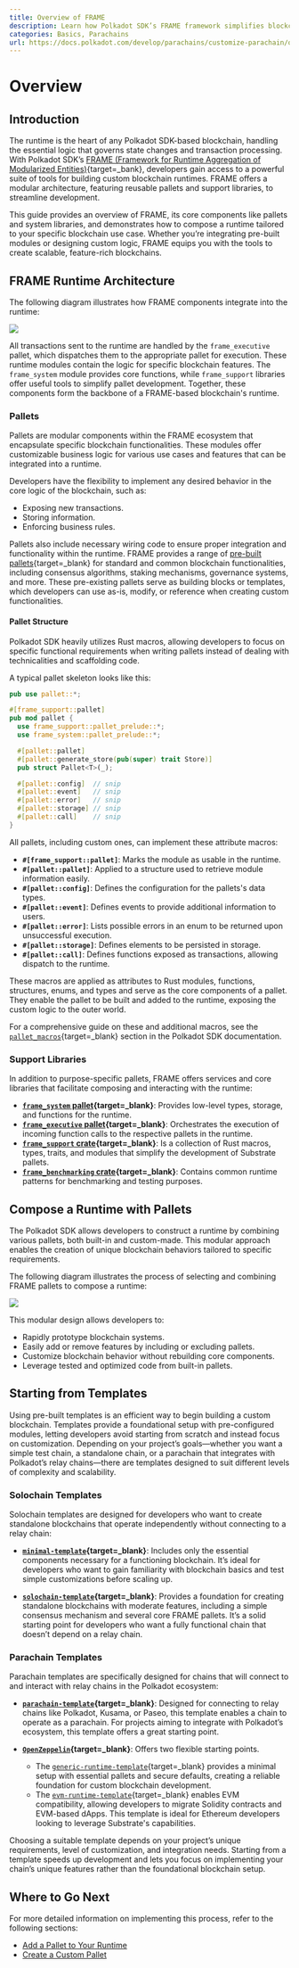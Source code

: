 ```yaml
---
title: Overview of FRAME
description: Learn how Polkadot SDK’s FRAME framework simplifies blockchain development with modular pallets and support libraries for efficient runtime design.
categories: Basics, Parachains
url: https://docs.polkadot.com/develop/parachains/customize-parachain/overview/
---
```


# Overview

## Introduction

The runtime is the heart of any Polkadot SDK-based blockchain, handling the essential logic that governs state changes and transaction processing. With Polkadot SDK’s [FRAME (Framework for Runtime Aggregation of Modularized Entities)](/reference/glossary/#frame-framework-for-runtime-aggregation-of-modularized-entities){target=\_bank}, developers gain access to a powerful suite of tools for building custom blockchain runtimes. FRAME offers a modular architecture, featuring reusable pallets and support libraries, to streamline development.

This guide provides an overview of FRAME, its core components like pallets and system libraries, and demonstrates how to compose a runtime tailored to your specific blockchain use case. Whether you’re integrating pre-built modules or designing custom logic, FRAME equips you with the tools to create scalable, feature-rich blockchains.

## FRAME Runtime Architecture

The following diagram illustrates how FRAME components integrate into the runtime:

![](/images/develop/parachains/customize-parachain/overview/frame-overview-1.webp)

All transactions sent to the runtime are handled by the `frame_executive` pallet, which dispatches them to the appropriate pallet for execution. These runtime modules contain the logic for specific blockchain features. The `frame_system` module provides core functions, while `frame_support` libraries offer useful tools to simplify pallet development. Together, these components form the backbone of a FRAME-based blockchain's runtime.

### Pallets

Pallets are modular components within the FRAME ecosystem that encapsulate specific blockchain functionalities. These modules offer customizable business logic for various use cases and features that can be integrated into a runtime.

Developers have the flexibility to implement any desired behavior in the core logic of the blockchain, such as:

- Exposing new transactions.
- Storing information.
- Enforcing business rules.

Pallets also include necessary wiring code to ensure proper integration and functionality within the runtime. FRAME provides a range of [pre-built pallets](https://github.com/paritytech/polkadot-sdk/tree/polkadot-stable2506-2/substrate/frame){target=\_blank} for standard and common blockchain functionalities, including consensus algorithms, staking mechanisms, governance systems, and more. These pre-existing pallets serve as building blocks or templates, which developers can use as-is, modify, or reference when creating custom functionalities. 

#### Pallet Structure

Polkadot SDK heavily utilizes Rust macros, allowing developers to focus on specific functional requirements when writing pallets instead of dealing with technicalities and scaffolding code.

A typical pallet skeleton looks like this:

```rust
pub use pallet::*;

#[frame_support::pallet]
pub mod pallet {
  use frame_support::pallet_prelude::*;
  use frame_system::pallet_prelude::*;

  #[pallet::pallet]
  #[pallet::generate_store(pub(super) trait Store)]
  pub struct Pallet<T>(_);

  #[pallet::config]  // snip
  #[pallet::event]   // snip
  #[pallet::error]   // snip
  #[pallet::storage] // snip
  #[pallet::call]    // snip
}
```

All pallets, including custom ones, can implement these attribute macros:

- **`#[frame_support::pallet]`**: Marks the module as usable in the runtime.
- **`#[pallet::pallet]`**: Applied to a structure used to retrieve module information easily.
- **`#[pallet::config]`**: Defines the configuration for the pallets's data types.
- **`#[pallet::event]`**: Defines events to provide additional information to users.
- **`#[pallet::error]`**: Lists possible errors in an enum to be returned upon unsuccessful execution.
- **`#[pallet::storage]`**: Defines elements to be persisted in storage.
- **`#[pallet::call]`**: Defines functions exposed as transactions, allowing dispatch to the runtime.

These macros are applied as attributes to Rust modules, functions, structures, enums, and types and serve as the core components of a pallet. They enable the pallet to be built and added to the runtime, exposing the custom logic to the outer world.

For a comprehensive guide on these and additional macros, see the [`pallet_macros`](https://paritytech.github.io/polkadot-sdk/master/frame_support/pallet_macros/index.html){target=\_blank} section in the Polkadot SDK documentation.

### Support Libraries

In addition to purpose-specific pallets, FRAME offers services and core libraries that facilitate composing and interacting with the runtime:

- **[`frame_system` pallet](https://paritytech.github.io/polkadot-sdk/master/frame_system/index.html){target=\_blank}**: Provides low-level types, storage, and functions for the runtime.
- **[`frame_executive` pallet](https://paritytech.github.io/polkadot-sdk/master/frame_executive/index.html){target=\_blank}**: Orchestrates the execution of incoming function calls to the respective pallets in the runtime.
- **[`frame_support` crate](https://paritytech.github.io/polkadot-sdk/master/frame_support/index.html){target=\_blank}**: Is a collection of Rust macros, types, traits, and modules that simplify the development of Substrate pallets.
- **[`frame_benchmarking` crate](https://paritytech.github.io/polkadot-sdk/master/frame_benchmarking/trait.Benchmark.html){target=\_blank}**: Contains common runtime patterns for benchmarking and testing purposes.

## Compose a Runtime with Pallets

The Polkadot SDK allows developers to construct a runtime by combining various pallets, both built-in and custom-made. This modular approach enables the creation of unique blockchain behaviors tailored to specific requirements.

The following diagram illustrates the process of selecting and combining FRAME pallets to compose a runtime:

![](/images/develop/parachains/customize-parachain/overview/frame-overview-2.webp)

This modular design allows developers to:

- Rapidly prototype blockchain systems.
- Easily add or remove features by including or excluding pallets.
- Customize blockchain behavior without rebuilding core components.
- Leverage tested and optimized code from built-in pallets.

## Starting from Templates

Using pre-built templates is an efficient way to begin building a custom blockchain. Templates provide a foundational setup with pre-configured modules, letting developers avoid starting from scratch and instead focus on customization. Depending on your project’s goals—whether you want a simple test chain, a standalone chain, or a parachain that integrates with Polkadot’s relay chains—there are templates designed to suit different levels of complexity and scalability.

### Solochain Templates

Solochain templates are designed for developers who want to create standalone blockchains that operate independently without connecting to a relay chain:

- **[`minimal-template`](https://github.com/paritytech/polkadot-sdk/tree/master/templates/minimal){target=\_blank}**: Includes only the essential components necessary for a functioning blockchain. It’s ideal for developers who want to gain familiarity with blockchain basics and test simple customizations before scaling up.

- **[`solochain-template`](https://github.com/paritytech/polkadot-sdk/tree/master/templates/solochain){target=\_blank}**: Provides a foundation for creating standalone blockchains with moderate features, including a simple consensus mechanism and several core FRAME pallets. It’s a solid starting point for developers who want a fully functional chain that doesn’t depend on a relay chain.

### Parachain Templates

Parachain templates are specifically designed for chains that will connect to and interact with relay chains in the Polkadot ecosystem:

- **[`parachain-template`](https://github.com/paritytech/polkadot-sdk/tree/master/templates/parachain){target=\_blank}**: Designed for connecting to relay chains like Polkadot, Kusama, or Paseo, this template enables a chain to operate as a parachain. For projects aiming to integrate with Polkadot’s ecosystem, this template offers a great starting point.

- **[`OpenZeppelin`](https://github.com/OpenZeppelin/polkadot-runtime-templates/tree/main){target=\_blank}**: Offers two flexible starting points.
    - The [`generic-runtime-template`](https://github.com/OpenZeppelin/polkadot-runtime-templates/tree/main/generic-template){target=\_blank} provides a minimal setup with essential pallets and secure defaults, creating a reliable foundation for custom blockchain development.
    - The [`evm-runtime-template`](https://github.com/OpenZeppelin/polkadot-runtime-templates/tree/main/evm-template){target=\_blank} enables EVM compatibility, allowing developers to migrate Solidity contracts and EVM-based dApps. This template is ideal for Ethereum developers looking to leverage Substrate's capabilities.

Choosing a suitable template depends on your project’s unique requirements, level of customization, and integration needs. Starting from a template speeds up development and lets you focus on implementing your chain’s unique features rather than the foundational blockchain setup.

## Where to Go Next

For more detailed information on implementing this process, refer to the following sections:

- [Add a Pallet to Your Runtime](/parachains/customize-runtime/add-existing-pallets/)
- [Create a Custom Pallet](/parachains/customize-runtime/pallet-development/create-a-pallet/)
